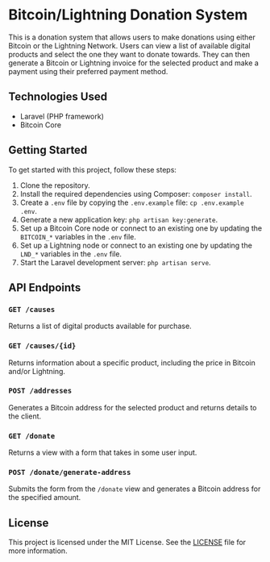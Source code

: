 # Bitcoin/Lightning Donation System

This is a donation system that allows users to make donations using either Bitcoin or the Lightning Network. Users can view a list of available digital products and select the one they want to donate towards. They can then generate a Bitcoin or Lightning invoice for the selected product and make a payment using their preferred payment method.

## Technologies Used

- Laravel (PHP framework)
- Bitcoin Core

## Getting Started

To get started with this project, follow these steps:

1. Clone the repository.
2. Install the required dependencies using Composer: `composer install`.
3. Create a `.env` file by copying the `.env.example` file: `cp .env.example .env`.
4. Generate a new application key: `php artisan key:generate`.
5. Set up a Bitcoin Core node or connect to an existing one by updating the `BITCOIN_*` variables in the `.env` file.
6. Set up a Lightning node or connect to an existing one by updating the `LND_*` variables in the `.env` file.
7. Start the Laravel development server: `php artisan serve`.

## API Endpoints

### `GET /causes`

Returns a list of digital products available for purchase.

### `GET /causes/{id}`

Returns information about a specific product, including the price in Bitcoin and/or Lightning.

### `POST /addresses`

Generates a Bitcoin address for the selected product and returns details to the client.

### `GET /donate`

Returns a view with a form that takes in some user input.

### `POST /donate/generate-address`

Submits the form from the `/donate` view and generates a Bitcoin address for the specified amount.

## License

This project is licensed under the MIT License. See the [LICENSE](LICENSE) file for more information.

